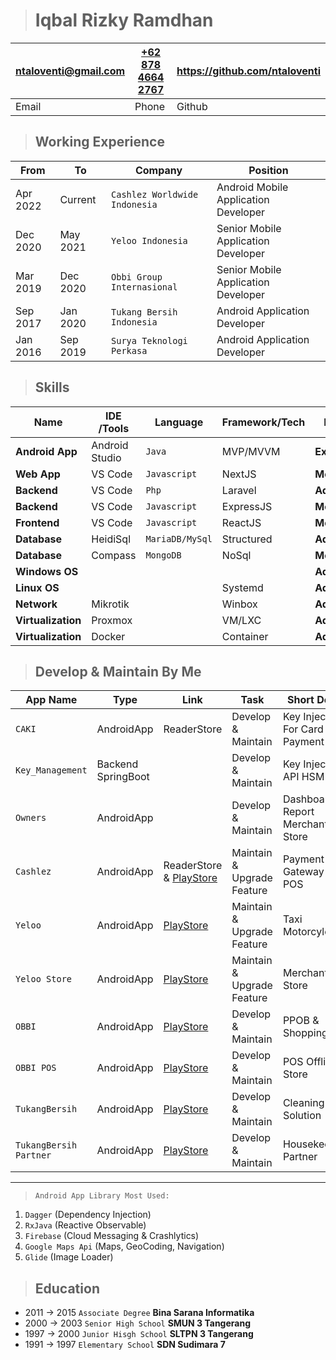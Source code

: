 > # Iqbal Rizky Ramdhan
| [ntaloventi@gmail.com](mailto:ntaloventi@gmail.com) | [+62 878 4664 2767](tel:+6287846642767) | https://github.com/ntaloventi |
|-| - |-|
| Email | Phone | Github|


> ## Working Experience
| From | To | Company | Position |
|-|-|-|-|
| Apr 2022 | Current | `Cashlez Worldwide Indonesia` | Android Mobile Application Developer |
| Dec 2020 | May 2021 | `Yeloo Indonesia` | Senior Mobile Application Developer |
| Mar 2019 | Dec 2020 | `Obbi Group Internasional` | Senior Mobile Application Developer |
| Sep 2017 | Jan 2020 | `Tukang Bersih Indonesia` | Android Application Developer |
| Jan 2016 | Sep 2019 | `Surya Teknologi Perkasa` | Android Application Developer |

> ## Skills
| Name | IDE /Tools| Language | Framework/Tech | Level |
|-|-|-|-|-|
| **Android App** | Android Studio | `Java` | MVP/MVVM | **Expert** |
| **Web App** | VS Code | `Javascript` | NextJS | **Medium** |
| **Backend** | VS Code | `Php` | Laravel | **Advance** |
| **Backend** | VS Code | `Javascript` | ExpressJS | **Medium** |
| **Frontend** | VS Code | `Javascript` | ReactJS | **Medium** |
| **Database** | HeidiSql | `MariaDB/MySql` | Structured | **Advance** |
| **Database** | Compass | `MongoDB` | NoSql | **Medium** |
| **Windows OS** | | | | **Advance** |
| **Linux OS** | | | Systemd | **Advance** |
| **Network** | Mikrotik | | Winbox | **Advance** |
| **Virtualization** | Proxmox | | VM/LXC| **Advance** |
| **Virtualization** | Docker | | Container| **Advance** |

> ## Develop & Maintain By Me
| App Name | Type | Link | Task | Short Desc |
|-|-|-|-|-|
| `CAKI` | AndroidApp | ReaderStore | Develop & Maintain | Key Injection For Card Payment |
| `Key_Management` | Backend SpringBoot | | Develop & Maintain | Key Injection API HSM |
| `Owners` | AndroidApp | | Develop & Maintain | Dashboard & Report Merchant Store |
| `Cashlez` | AndroidApp | ReaderStore & [PlayStore](https://play.google.com/store/apps/details?id=com.cashlez.android.garuda) | Maintain & Upgrade Feature | Payment Gateway & POS |
| `Yeloo` | AndroidApp | [PlayStore](https://play.google.com/store/apps/details?id=com.yeloo.user) | Maintain & Upgrade Feature | Taxi Motorcyle |
| `Yeloo Store` | AndroidApp | [PlayStore](https://play.google.com/store/apps/details?id=com.yeloo.store) | Maintain & Upgrade Feature | Merchant Store |
| `OBBI` | AndroidApp | [PlayStore](https://play.google.com/store/apps/details?id=id.obbi.obbicust) | Develop & Maintain | PPOB & Shopping |
| `OBBI POS` | AndroidApp | [PlayStore](https://play.google.com/store/apps/details?id=id.obbi.obbipos) | Develop & Maintain | POS Offline Store |
| `TukangBersih` | AndroidApp | [PlayStore](https://play.google.com/store/apps/details?id=com.tukangbersih.tbicust) | Develop & Maintain | Cleaning Solution |
| `TukangBersih Partner` | AndroidApp | [PlayStore](https://play.google.com/store/apps/details?id=com.tukangbersih.tbipartner) | Develop & Maintain | Housekeeper Partner |
---

>`Android App Library Most Used:`
1. `Dagger` (Dependency Injection)
2. `RxJava` (Reactive Observable)
3. `Firebase` (Cloud Messaging & Crashlytics)
4. `Google Maps Api` (Maps, GeoCoding, Navigation)
5. `Glide` (Image Loader)

> ## Education
- 2011 -> 2015 `Associate Degree` **Bina Sarana Informatika** 
- 2000 -> 2003 `Senior High School` **SMUN 3 Tangerang**
- 1997 -> 2000 `Junior Hisgh School` **SLTPN 3 Tangerang**
- 1991 -> 1997 `Elementary School` **SDN Sudimara 7**

